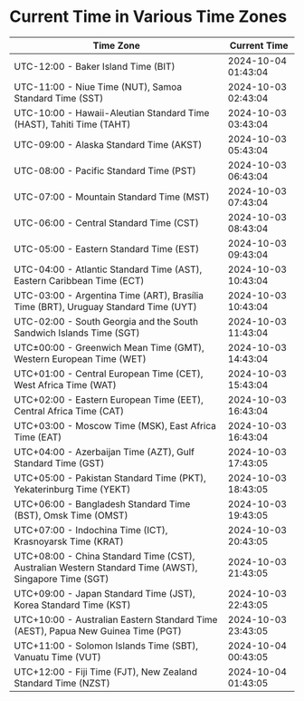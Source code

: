 # Current Time in Various Time Zones

| Time Zone | Current Time |
|-----------|--------------|
| UTC-12:00 - Baker Island Time (BIT) | 2024-10-04 01:43:04 |
| UTC-11:00 - Niue Time (NUT), Samoa Standard Time (SST) | 2024-10-03 02:43:04 |
| UTC-10:00 - Hawaii-Aleutian Standard Time (HAST), Tahiti Time (TAHT) | 2024-10-03 03:43:04 |
| UTC-09:00 - Alaska Standard Time (AKST) | 2024-10-03 05:43:04 |
| UTC-08:00 - Pacific Standard Time (PST) | 2024-10-03 06:43:04 |
| UTC-07:00 - Mountain Standard Time (MST) | 2024-10-03 07:43:04 |
| UTC-06:00 - Central Standard Time (CST) | 2024-10-03 08:43:04 |
| UTC-05:00 - Eastern Standard Time (EST) | 2024-10-03 09:43:04 |
| UTC-04:00 - Atlantic Standard Time (AST), Eastern Caribbean Time (ECT) | 2024-10-03 10:43:04 |
| UTC-03:00 - Argentina Time (ART), Brasília Time (BRT), Uruguay Standard Time (UYT) | 2024-10-03 10:43:04 |
| UTC-02:00 - South Georgia and the South Sandwich Islands Time (SGT) | 2024-10-03 11:43:04 |
| UTC±00:00 - Greenwich Mean Time (GMT), Western European Time (WET) | 2024-10-03 14:43:04 |
| UTC+01:00 - Central European Time (CET), West Africa Time (WAT) | 2024-10-03 15:43:04 |
| UTC+02:00 - Eastern European Time (EET), Central Africa Time (CAT) | 2024-10-03 16:43:04 |
| UTC+03:00 - Moscow Time (MSK), East Africa Time (EAT) | 2024-10-03 16:43:04 |
| UTC+04:00 - Azerbaijan Time (AZT), Gulf Standard Time (GST) | 2024-10-03 17:43:05 |
| UTC+05:00 - Pakistan Standard Time (PKT), Yekaterinburg Time (YEKT) | 2024-10-03 18:43:05 |
| UTC+06:00 - Bangladesh Standard Time (BST), Omsk Time (OMST) | 2024-10-03 19:43:05 |
| UTC+07:00 - Indochina Time (ICT), Krasnoyarsk Time (KRAT) | 2024-10-03 20:43:05 |
| UTC+08:00 - China Standard Time (CST), Australian Western Standard Time (AWST), Singapore Time (SGT) | 2024-10-03 21:43:05 |
| UTC+09:00 - Japan Standard Time (JST), Korea Standard Time (KST) | 2024-10-03 22:43:05 |
| UTC+10:00 - Australian Eastern Standard Time (AEST), Papua New Guinea Time (PGT) | 2024-10-03 23:43:05 |
| UTC+11:00 - Solomon Islands Time (SBT), Vanuatu Time (VUT) | 2024-10-04 00:43:05 |
| UTC+12:00 - Fiji Time (FJT), New Zealand Standard Time (NZST) | 2024-10-04 01:43:05 |
